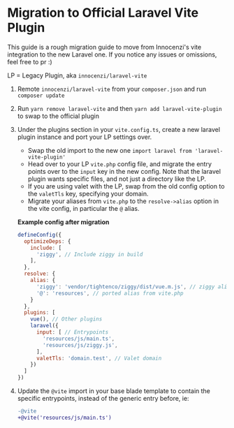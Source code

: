 # Migration to Official Laravel Vite Plugin

This guide is a rough migration guide to move from Innocenzi's vite integration to the new Laravel one. If you notice any issues or omissions, feel free to pr :)

LP = Legacy Plugin, aka `innocenzi/laravel-vite`

1. Remote `innocenzi/laravel-vite` from your `composer.json` and run `composer update`
2. Run `yarn remove laravel-vite` and then `yarn add laravel-vite-plugin` to swap to the official plugin
3. Under the plugins section in your `vite.config.ts`, create a new laravel plugin instance and port your LP settings over.
   - Swap the old import to the new one `import laravel from 'laravel-vite-plugin'`
   - Head over to your LP `vite.php` config file, and migrate the entry points over to the `input` key in the new config. Note that the laravel plugin wants specific files, and not just a directory like the LP.
   - If you are using valet with the LP, swap from the old config option to the `valetTls` key, specifying your domain.
   - Migrate your aliases from `vite.php` to the `resolve->alias` option in the vite config, in particular the `@` alias.

   **Example config after migration**
    ```js
    defineConfig({
      optimizeDeps: {
        include: [
          'ziggy', // Include ziggy in build
        ],
      },
      resolve: {
        alias: {
          'ziggy': 'vendor/tightenco/ziggy/dist/vue.m.js', // ziggy alias
          '@': 'resources', // ported alias from vite.php
        }
      },
      plugins: [
        vue(), // Other plugins
        laravel({
          input: [ // Entrypoints
            'resources/js/main.ts',
            'resources/js/ziggy.js',
          ],
          valetTls: 'domain.test', // Valet domain
        })
      ]
    })
     ```
4. Update the `@vite` import in your base blade template to contain the specific entrypoints, instead of the generic entry before, ie:
   ```diff
   -@vite
   +@vite('resources/js/main.ts')
   ```

